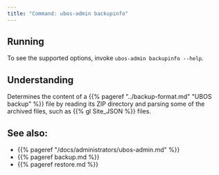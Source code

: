```yaml
---
title: "Command: ubos-admin backupinfo"
---
```


## Running

To see the supported options, invoke ``ubos-admin backupinfo --help``.

## Understanding

Determines the content of a {{% pageref "../backup-format.md" "UBOS backup" %}} file
by reading its ZIP directory and parsing some of the archived files, such
as {{% gl Site_JSON %}} files.

## See also:

* {{% pageref "/docs/administrators/ubos-admin.md" %}}
* {{% pageref backup.md %}}
* {{% pageref restore.md %}}
